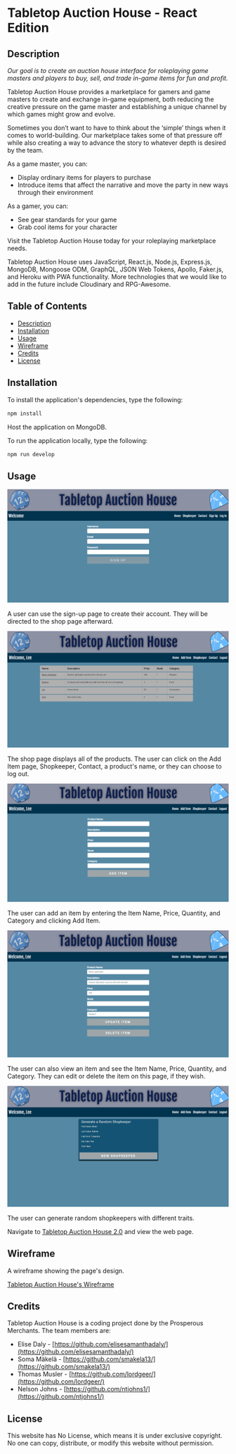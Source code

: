 # Tabletop Auction House - React Edition

## Description

*Our goal is to create an auction house interface for roleplaying game masters and players to buy, sell, and trade in-game items for fun and profit.*

Tabletop Auction House provides a marketplace for gamers and game masters to create and exchange in-game equipment, both reducing the creative pressure on the game master and establishing a unique channel by which games might grow and evolve.

Sometimes you don’t want to have to think about the ‘simple’ things when it comes to world-building. Our marketplace takes some of that pressure off while also creating a way to advance the story to whatever depth is desired by the team.

As a game master, you can:

* Display ordinary items for players to purchase
* Introduce items that affect the narrative and move the party in new ways through their environment

As a gamer, you can:

* See gear standards for your game
* Grab cool items for your character

Visit the Tabletop Auction House today for your roleplaying marketplace needs.

Tabletop Auction House uses JavaScript, React.js, Node.js, Express.js, MongoDB, Mongoose ODM, GraphQL, JSON Web Tokens, Apollo, Faker.js, and Heroku with PWA functionality. More technologies that we would like to add in the future include Cloudinary and RPG-Awesome.

## Table of Contents

* [Description](#description)
* [Installation](#installation)
* [Usage](#usage)
* [Wireframe](#wireframe)
* [Credits](#credits)
* [License](#license)

## Installation

To install the application's dependencies, type the following:
```md
npm install
```
Host the application on MongoDB.

To run the application locally, type the following:
```md
npm run develop
```

## Usage

![Tabletop Auction House](./assets/sign-up.png)

A user can use the sign-up page to create their account. They will be directed to the shop page afterward.

![Tabletop Auction House](./assets/shop.png)

The shop page displays all of the products. The user can click on the Add Item page, Shopkeeper, Contact, a product's name, or they can choose to log out.

![Tabletop Auction House](./assets/add-item.png)

The user can add an item by entering the Item Name, Price, Quantity, and Category and clicking Add Item.

![Tabletop Auction House](./assets/edit-item.png)

The user can also view an item and see the Item Name, Price, Quantity, and Category. They can edit or delete the item on this page, if they wish.

![Tabletop Auction House](./assets/shopkeeper.png)

The user can generate random shopkeepers with different traits.

Navigate to [Tabletop Auction House 2.0](https://tabletop-auction-house-2.herokuapp.com/) and view the web page.

## Wireframe

A wireframe showing the page's design.

[Tabletop Auction House's Wireframe](https://docs.google.com/presentation/d/1ZrrW8pyQqQYYu9Z_OkplCIA2Lk5IExDmOEinp_IujaI/)

## Credits

Tabletop Auction House is a coding project done by the Prosperous Merchants. The team members are:
* Elise Daly - [https://github.com/elisesamanthadaly/](https://github.com/elisesamanthadaly/)
* Soma Mäkelä - [https://github.com/smakela13/](https://github.com/smakela13/)
* Thomas Musler - [https://github.com/lordgeer/](https://github.com/lordgeer/)
* Nelson Johns - [https://github.com/ntjohns1/](https://github.com/ntjohns1/)

## License

This website has No License, which means it is under exclusive copyright. No one can copy, distribute, or modify this website without permission.
